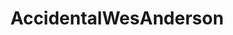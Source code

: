 ---
title: AccidentalWesAnderson
crosslinks:
- youtubefactsbot
- botwatch
- u_imguralbumbot
- youtubot
- AccidentalKubrick
- itookapicture
- MassdropBot
- oddlysatisfying
- pics
- TwoRedditorsOneCup
- fakealbumcovers
- livven
- analog
- aww
- badtaxidermy
- HistoryPorn
- books
- vandwellers
- NewOrleans
- BrasilOnReddit
---